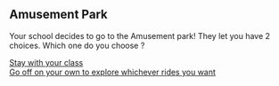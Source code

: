 Amusement Park
---
Your school decides to go to the Amusement park! They let you have 2 choices. Which one do you choose ?

[Stay with your class](class-decision.md)  
[Go off on your own to explore whichever rides you want](explore-or-search.md)